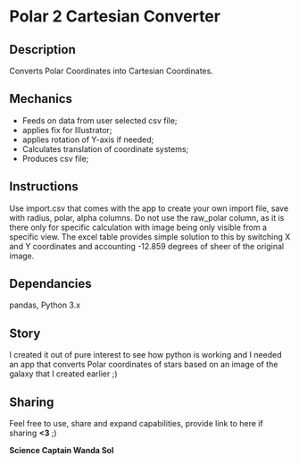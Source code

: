 # Polar 2 Cartesian Converter
## Description
Converts Polar Coordinates into Cartesian Coordinates.

## Mechanics
- Feeds on data from user selected csv file;
- applies fix for Illustrator;
- applies rotation of Y-axis if needed;
- Calculates translation of coordinate systems;
- Produces csv file;

## Instructions
Use import.csv that comes with the app to create your own import file, save with radius, polar, alpha columns.
Do not use the raw_polar column, as it is there only for specific calculation with image being only visible from a specific view. The excel table provides simple solution to this by switching X and Y coordinates and accounting -12.859 degrees of sheer of the original image.

## Dependancies
pandas, Python 3.x

## Story
I created it out of pure interest to see how python is working and I needed an app that converts Polar coordinates of stars based on an image of the galaxy that I created earlier ;)

## Sharing
Feel free to use, share and expand capabilities, provide link to here if sharing **<3** ;)

**Science Captain Wanda Sol**
